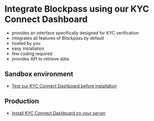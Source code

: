 # Integrate Blockpass using our KYC Connect Dashboard

* provides an interface specifically designed for KYC verification
* integrates all features of Blockpass by default
* hosted by you
* easy installation
* few coding required
* provides API to retrieve data

## Sandbox environment

* [Test our KYC Connect Dashboard before installation](/docs/kyc-connect-dashboard/dashboard-home-staging.md)
  

## Production

* [Install KYC Connect Dashboard on your server](/docs/kyc-connect-dashboard/dashboard-home.md)


